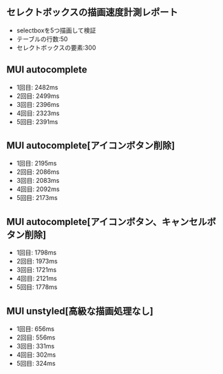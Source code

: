 ## セレクトボックスの描画速度計測レポート

- selectboxを5つ描画して検証
- テーブルの行数:50
- セレクトボックスの要素:300

## MUI autocomplete

- 1回目: 2482ms
- 2回目: 2499ms
- 3回目: 2396ms
- 4回目: 2323ms
- 5回目: 2391ms


## MUI autocomplete[アイコンボタン削除]

- 1回目: 2195ms
- 2回目: 2086ms
- 3回目: 2083ms
- 4回目: 2092ms
- 5回目: 2173ms


## MUI autocomplete[アイコンボタン、キャンセルボタン削除]

- 1回目: 1798ms
- 2回目: 1973ms
- 3回目: 1721ms
- 4回目: 2121ms
- 5回目: 1778ms


## MUI unstyled[高級な描画処理なし]
- 1回目: 656ms
- 2回目: 556ms
- 3回目: 331ms
- 4回目: 302ms
- 5回目: 324ms